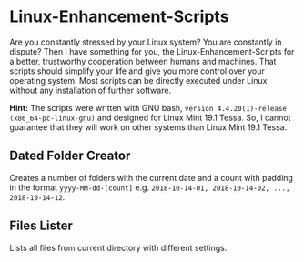 # Linux-Enhancement-Scripts
Are you constantly stressed by your Linux system? You are constantly in dispute?
Then I have something for you, the Linux-Enhancement-Scripts for a better, trustworthy cooperation
between humans and machines. That scripts should simplify your life and give you more control over your operating system.
Most scripts can be directly executed under Linux without any installation of further software.

**Hint:** The scripts were written with GNU bash, `version 4.4.20(1)-release (x86_64-pc-linux-gnu)` and designed for Linux Mint 19.1 Tessa.
So, I cannot guarantee that they will work on other systems than Linux Mint 19.1 Tessa.

## Dated Folder Creator
Creates a number of folders with the current date and a count with padding in the format `yyyy-MM-dd-[count]`
e.g. `2018-10-14-01, 2018-10-14-02, ..., 2018-10-14-12`.

## Files Lister
Lists all files from current directory with different settings.
